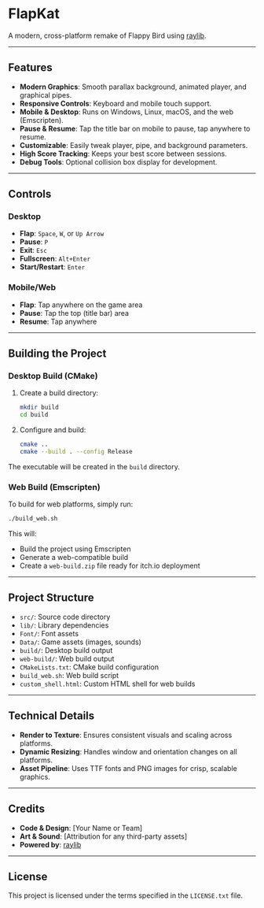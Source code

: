 # FlapKat

A modern, cross-platform remake of Flappy Bird using [raylib](https://www.raylib.com/).

---

## Features

- **Modern Graphics**: Smooth parallax background, animated player, and graphical pipes.
- **Responsive Controls**: Keyboard and mobile touch support.
- **Mobile & Desktop**: Runs on Windows, Linux, macOS, and the web (Emscripten).
- **Pause & Resume**: Tap the title bar on mobile to pause, tap anywhere to resume.
- **Customizable**: Easily tweak player, pipe, and background parameters.
- **High Score Tracking**: Keeps your best score between sessions.
- **Debug Tools**: Optional collision box display for development.

---

## Controls

### Desktop
- **Flap**: `Space`, `W`, or `Up Arrow`
- **Pause**: `P`
- **Exit**: `Esc`
- **Fullscreen**: `Alt+Enter`
- **Start/Restart**: `Enter`

### Mobile/Web
- **Flap**: Tap anywhere on the game area
- **Pause**: Tap the top (title bar) area
- **Resume**: Tap anywhere

---

## Building the Project

### Desktop Build (CMake)

1. Create a build directory:
    ```bash
    mkdir build
    cd build
    ```

2. Configure and build:
    ```bash
    cmake ..
    cmake --build . --config Release
    ```

The executable will be created in the `build` directory.

### Web Build (Emscripten)

To build for web platforms, simply run:
```bash
./build_web.sh
```

This will:
- Build the project using Emscripten
- Generate a web-compatible build
- Create a `web-build.zip` file ready for itch.io deployment

---

## Project Structure

- `src/`: Source code directory
- `lib/`: Library dependencies
- `Font/`: Font assets
- `Data/`: Game assets (images, sounds)
- `build/`: Desktop build output
- `web-build/`: Web build output
- `CMakeLists.txt`: CMake build configuration
- `build_web.sh`: Web build script
- `custom_shell.html`: Custom HTML shell for web builds

---

## Technical Details

- **Render to Texture**: Ensures consistent visuals and scaling across platforms.
- **Dynamic Resizing**: Handles window and orientation changes on all platforms.
- **Asset Pipeline**: Uses TTF fonts and PNG images for crisp, scalable graphics.

---

## Credits

- **Code & Design**: [Your Name or Team]
- **Art & Sound**: [Attribution for any third-party assets]
- **Powered by**: [raylib](https://www.raylib.com/)

---

## License

This project is licensed under the terms specified in the `LICENSE.txt` file.
